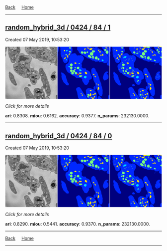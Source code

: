 
[Back](..)&nbsp;&nbsp;&nbsp;&nbsp;&nbsp;[Home](https://leapmanlab.github.io/snapshots)

---

<div class="summary"><a href="1"><h2>random_hybrid_3d / 0424 / 84 / 1</h2></a><p>Created 07 May 2019, 10:53:20
</p><a href="1"><img src="1/media/summary.png" align="center"></a><p>
<i>Click for more details</i>
</p></div>

**ari**: 0.8308. **miou**: 0.6162. **accuracy**: 0.9377. **n_params**: 232130.0000. 

---

<div class="summary"><a href="0"><h2>random_hybrid_3d / 0424 / 84 / 0</h2></a><p>Created 07 May 2019, 10:53:20
</p><a href="0"><img src="0/media/summary.png" align="center"></a><p>
<i>Click for more details</i>
</p></div>

**ari**: 0.8290. **miou**: 0.5441. **accuracy**: 0.9370. **n_params**: 232130.0000. 

---

[Back](..)&nbsp;&nbsp;&nbsp;&nbsp;&nbsp;[Home](https://leapmanlab.github.io/snapshots)

---